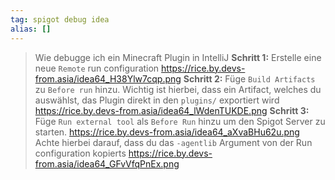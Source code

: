 ```yaml
---
tag: spigot debug idea
alias: []
---
```


> Wie debugge ich ein Minecraft Plugin in IntelliJ
**Schritt 1:** Erstelle eine neue `Remote` run configuration
https://rice.by.devs-from.asia/idea64_H38Ylw7cqp.png
**Schritt 2:** Füge `Build Artifacts` zu `Before run` hinzu. Wichtig ist hierbei, dass ein Artifact, welches du auswählst, das Plugin direkt in den `plugins/` exportiert wird
https://rice.by.devs-from.asia/idea64_lWdenTUKDE.png
**Schritt 3:** Füge `Run external tool` als `Before Run` hinzu um den Spigot Server zu starten.
https://rice.by.devs-from.asia/idea64_aXvaBHu62u.png
Achte hierbei darauf, dass du das `-agentlib` Argument von der Run configuration kopierts
https://rice.by.devs-from.asia/idea64_GFvVfqPnEx.png
